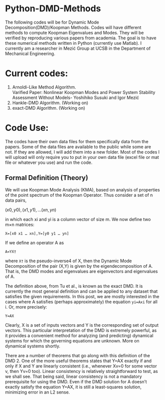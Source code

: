 # Python-DMD-Methods
The following codes will be for Dynamic Mode Decomposition(DMD)/Koopman Methods. Codes will have different methods to compute Koopman Eigenvalues and Modes. They will be verified by reproducing various papers from academia. The goal is to have these numerical methods written in Python (currently use Matlab). I currently am a researcher in Mezić Group at UCSB in the Department of Mechanical Engineering. 


# Current codes:
1) Arnoldi-Like Method Algorithm.  
  Varified Paper: Nonlinear Koopman Modes and Power System Stability Assessment Without Models- Yoshihiko Susuki and Igor Mezić
2) Hankle-DMD Algorithm. (Working on)
3) exact-DMD Algorithm. (Working on)

# Code Use:
The codes have their own data files for them specifically data from the papers. Some of the data files are available to the public while some are not. If they are allowed, I will add them into a new folder. Most of the codes I will upload will only require you to put in your own data file (excel file or mat file or whatever you use) and run the code. 

## Formal Definition (Theory)
We will use Koopman Mode Analysis (KMA), based on analysis of properties of the point spectrum of the Koopman Operator. Thus consider a set of n data pairs,

${(x0,y0),(x1,y1),…(xn,yn)}$

in which each xi and yi is a column vector of size m. We now define two m×n matrices:
```
X=[x0 x1 … xn],Y=[y0 y1 … yn]
```
If we define an operator A as
```
A=YX†
```
where ```X†``` is the pseudo-inverse4 of X, then the Dynamic Mode Decomposition of the pair (X,Y) is given by the eigendecomposition of A. That is, the DMD modes and eigenvalues are eigenvectors and eigenvalues of A.

The definition above, from Tu et al., is known as the exact DMD. It is currently the most general definition and can be applied to any dataset that satisfies the given requirements. In this post, we are mostly interested in the cases where A satisfies (perhaps approximately) the equation ```yi=Axi``` for all i. Or, more precisely:
```
Y=AX
```
Clearly, X is a set of inputs vectors and Y is the corresponding set of output vectors. This particular interpretation of the DMD is extremely powerful, as it provides a convenient method for analyzing (and predicting) dynamical systems for which the governing equations are unknown. More on dynamical systems shortly.

There are a number of theorems that go along with this definition of the DMD 2. One of the more useful theorems states that Y=AX exactly if and only if X and Y are linearly consistent (i.e., whenever Xv=0 for some vector v, then Yv=0 too). Linear consistency is relatively straightforward to test, as we shall see. That being said, linear consistency is not a mandatory prerequisite for using the DMD. Even if the DMD solution for A doesn’t exactly satisfy the equation Y=AX, it is still a least-squares solution, minimizing error in an L2 sense.
